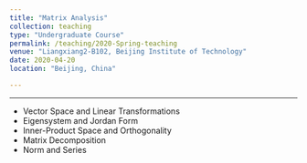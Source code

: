```yaml
---
title: "Matrix Analysis"
collection: teaching
type: "Undergraduate Course"
permalink: /teaching/2020-Spring-teaching
venue: "Liangxiang2-B102, Beijing Institute of Technology"
date: 2020-04-20
location: "Beijing, China"

---
```


------
* Vector Space and Linear Transformations
* Eigensystem and Jordan Form
* Inner-Product Space and Orthogonality 
* Matrix Decomposition
* Norm and Series
